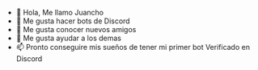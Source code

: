 - 👋 Hola, Me llamo Juancho
- 👀 Me gusta hacer bots de Discord
- 🌱 Me gusta conocer nuevos amigos
- 💞️ Me gusta ayudar a los demas
- 📫 Pronto conseguire mis sueños de tener mi primer bot Verificado en Discord
<!---
Juancho5945/Juancho5945 is a ✨ special ✨ repository because its `README.md` (this file) appears on your GitHub profile.
You can click the Preview link to take a look at your changes.
--->
